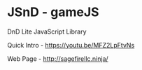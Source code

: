 # JSnD - gameJS
DnD Lite JavaScript Library

Quick Intro - https://youtu.be/MFZ2LpFtvNs

Web Page - http://sagefirellc.ninja/
